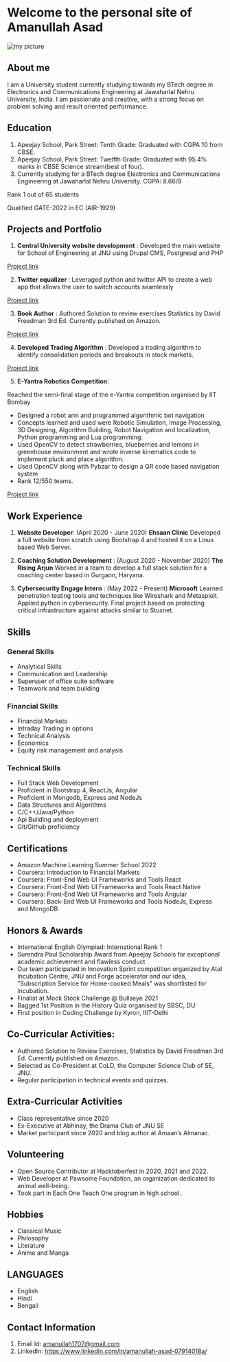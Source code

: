 # Welcome to the personal site of Amanullah Asad

![my picture](/assets/profilepicturehat.jpg)

## About me

I am a University student currently studying towards my BTech degree in Electronics and Communications Engineering at Jawaharlal Nehru University, India. I am passionate and creative, with a strong focus on problem solving and result oriented performance. 

## Education

1. Apeejay School, Park Street: Tenth Grade: Graduated with CGPA 10 from CBSE. 
2. Apeejay School, Park Street: Twelfth Grade: Graduated with 95.4% marks in CBSE Science stream(best of four).
3. Currently studying for a BTech degree Electronics and Communications Engineering at Jawaharlal Nehru University.
CGPA: 8.66/9

Rank 1 out of 65 students

Qualified GATE-2022 in EC (AIR-1929)



## Projects and Portfolio

1. **Central University website development** : Developed the main website for School of Engineering at JNU using Drupal
CMS, Postgresql and PHP

[Project link](http://soe.jnu.ac.in/)

2. **Twitter equalizer** : Leveraged python and twitter API to create a web app that allows the user to
switch accounts seamlessly

[Project link](https://colab.research.google.com/drive/1YgsnDbAeVKezhCyrqlaGKBBGgSbeUlQJ?usp=sharing)

3. **Book Author** : Authored Solution to review exercises Statistics by David Freedman 3rd Ed.
Currently published on Amazon.

[Project link](https://www.amazon.in/Solution-review-exercises-Statistics-Freedman-ebook/dp/B08DNSTHLD)

4. **Developed Trading Algorithm** : Developed a trading algorithm to identify consolidation periods and
breakouts in stock markets.

[Project link](https://github.com/AmaaniGoose/FinanceProject) 

5. **E-Yantra Robotics Competition**: 

Reached the semi-final stage of the e-Yantra competition organised by IIT Bombay
-  Designed a robot arm and programmed algorithmic bot navigation
-  Concepts learned and used were Robotic Simulation, Image Processing, 3D Designing, Algorithm Building,
Robot Navigation and localization, Python programming and Lua programming.
-  Used OpenCV to detect strawberries, blueberries and lemons in greenhouse environment and wrote inverse
kinematics code to implement pluck and place algorithm.
-  Used OpenCV along with Pybzar to design a QR code based navigation system
-  Rank 12/550 teams.

[Project link](https://portal.e-yantra.org/themeIntro) 

## Work Experience

1. **Website Developer**: (April 2020 - June 2020) 
**Ehsaan Clinic**
Developed a full website from scratch using Bootstrap 4 and hosted it on a Linux based Web Server.

2. **Coaching Solution Development** : (August 2020 - November 2020) 
**The Rising Arjun**
Worked in a team to develop a full stack solution for a coaching center based in Gurgaon, Haryana.

3. **Cybersecurity Engage Intern** : (May 2022 - Present)
**Microsoft**
Learned penetration testing tools and techniques like Wireshark and Metasploit. Applied python in cybersecurity.
Final project based on protecting critical infrastructure against attacks similar to Stuxnet.

## Skills 

### General Skills
-  Analytical Skills
- Communication and Leadership
- Superuser of office suite software
- Teamwork and team building

### Financial Skills
- Financial Markets
- Intraday Trading in options
- Technical Analysis
- Economics
- Equity risk management and analysis

### Technical Skills
- Full Stack Web Development
- Proficient in Bootstrap 4, ReactJs, Angular
- Proficient in Mongodb, Express and NodeJs
- Data Structures and Algorithms
- C/C++/Java/Python
- Api Building and deployment
- Git/Github proficiency

## Certifications

- Amazon Machine Learning Summer School 2022
- Coursera: Introduction to Financial Markets
- Coursera:  Front-End Web UI Frameworks and Tools React
- Coursera:  Front-End Web UI Frameworks and Tools React Native
- Coursera:  Front-End Web UI Frameworks and Tools Angular
- Coursera:  Back-End Web UI Frameworks and Tools NodeJs, Express and MongoDB

## Honors & Awards

-  International English Olympiad: International Rank 1
-  Surendra Paul Scholarship Award from Apeejay Schools for exceptional academic achievement and flawless
conduct
-  Our team participated in Innovation Sprint competition organized by Atal Incubation Centre, JNU and Forge
accelerator and our idea, ”Subscription Service for Home-cooked Meals” was shortlisted for incubation.
-  Finalist at Mock Stock Challenge @ Bullseye 2021
-  Bagged 1st Position in the History Quiz organised by SBSC, DU
-  First position in Coding Challenge by Kyron, IIIT-Delhi

## Co-Curricular Activities: 

-  Authored Solution to Review Exercises, Statistics by David Freedman 3rd Ed. Currently published on Amazon.
-  Selected as Co-President at CoLD, the Computer Science Club of SE, JNU.
-  Regular participation in technical events and quizzes.

## Extra-Curricular Activities

-  Class representative since 2020
-  Ex-Executive at Abhinay, the Drama Club of JNU SE
-  Market participant since 2020 and blog author at Amaan’s Almanac.

## Volunteering

-  Open Source Contributor at Hacktoberfest in 2020, 2021 and 2022.
-  Web Developer at Pawsome Foundation, an organization dedicated to animal well-being.
-  Took part in Each One Teach One program in high school.

## Hobbies

- Classical Music
- Philosophy
- Literature
- Anime and Manga

## LANGUAGES
-  English
-  Hindi
-  Bengali

## Contact Information

1. Email Id: amanullah1707@gmail.com
2. LinkedIn: https://www.linkedin.com/in/amanullah-asad-07914018a/
